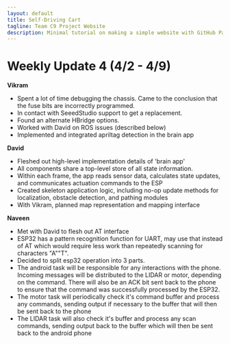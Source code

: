 ```yaml
---
layout: default
title: Self-Driving Cart
tagline: Team C9 Project Website
description: Minimal tutorial on making a simple website with GitHub Pages
---
```


# Weekly Update 4 (4/2 - 4/9)

**Vikram**

+ Spent a lot of time debugging the chassis. Came to the conclusion that the
  fuse bits are incorrectly programmed.
+ In contact with SeeedStudio support to get a replacement.
+ Found an alternate HBridge options.
+ Worked with David on ROS issues (described below)
+ Implemented and integrated apriltag detection in the brain app

**David**

+ Fleshed out high-level implementation details of 'brain app'
+ All components share a top-level store of all state information.
+ Within each frame, the app reads sensor data, calculates state updates, and
  communicates actuation commands to the ESP
+ Created skeleton application logic, including no-op update methods for 
  localization, obstacle detection, and pathing modules
+ With Vikram, planned map representation and mapping interface

**Naveen**

+ Met with David to flesh out AT interface
+ ESP32 has a pattern recognition function for UART, may use that instead of AT which would require
  less work than repeatedly scanning for characters "A""T".
+ Decided to split esp32 operation into 3 parts.
+ The android task will be responsible for any interactions with the phone. Incoming messages will be
  distributed to the LIDAR or motor, depending on the command. There will also be an ACK bit sent back
  to the phone to ensure that the command was successfully processed by the ESP32.
+ The motor task will periodically check it's command buffer and process any commands, sending output
  if necessary to the buffer that will then be sent back to the phone
+ The LIDAR task will also check it's buffer and process any scan commands, sending output back to the buffer
  which will then be sent back to the android phone
